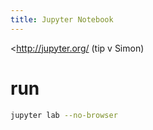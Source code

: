 ```yaml
---
title: Jupyter Notebook
---
```


<http://jupyter.org/ (tip v Simon)

# run
```bash
jupyter lab --no-browser
```


